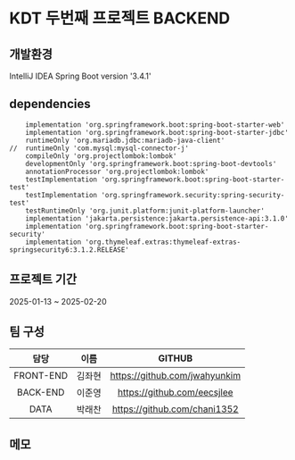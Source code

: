 # KDT 두번째 프로젝트 BACKEND
  
## 개발환경
  
IntelliJ IDEA 
Spring Boot version '3.4.1'

## dependencies
  
```declarative
	implementation 'org.springframework.boot:spring-boot-starter-web'
	implementation 'org.springframework.boot:spring-boot-starter-jdbc'
	runtimeOnly 'org.mariadb.jdbc:mariadb-java-client'
//	runtimeOnly 'com.mysql:mysql-connector-j'
	compileOnly 'org.projectlombok:lombok'
	developmentOnly 'org.springframework.boot:spring-boot-devtools'
	annotationProcessor 'org.projectlombok:lombok'
	testImplementation 'org.springframework.boot:spring-boot-starter-test'
	testImplementation 'org.springframework.security:spring-security-test'
	testRuntimeOnly 'org.junit.platform:junit-platform-launcher'
	implementation 'jakarta.persistence:jakarta.persistence-api:3.1.0'
	implementation 'org.springframework.boot:spring-boot-starter-security'
	implementation 'org.thymeleaf.extras:thymeleaf-extras-springsecurity6:3.1.2.RELEASE'
```


## 프로젝트 기간
2025-01-13 ~ 2025-02-20
  
## 팀 구성
|      담당      |  이름   |             GITHUB              |
|:------------:|:-----:|:-------------------------------:|
|  FRONT-END   |  김좌현  |  https://github.com/jwahyunkim  |
|   BACK-END   |  이준영  |   https://github.com/eecsjlee   |
|     DATA     |  박래찬  |  https://github.com/chani1352   |
  
## 메모
  
